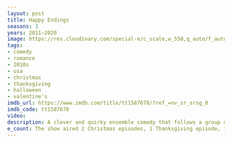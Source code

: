 ```yaml
---
layout: post
title: Happy Endings
seasons: 3
years: 2011–2020
image: https://res.cloudinary.com/special-e/c_scale,w_550,q_auto/f_auto/Series%20posters/Happy_Endings.png
tags: 
- comedy
- romance
- 2010s
- usa
- christmas
- thanksgiving
- halloween
- valentine's
imdb_url: https://www.imdb.com/title/tt1587678/?ref_=nv_sr_srsg_0
imdb_code: tt1587678
video: 
description: A clever and quirky ensemble comedy that follows a group of friends in Chicago as they deal with the aftermath of a failed wedding.
e_count: The show aired 2 Christmas episodes, 1 Thanksgiving episode, 1 Halloween episode, and 1 Valentine's Day episode.
---
```

